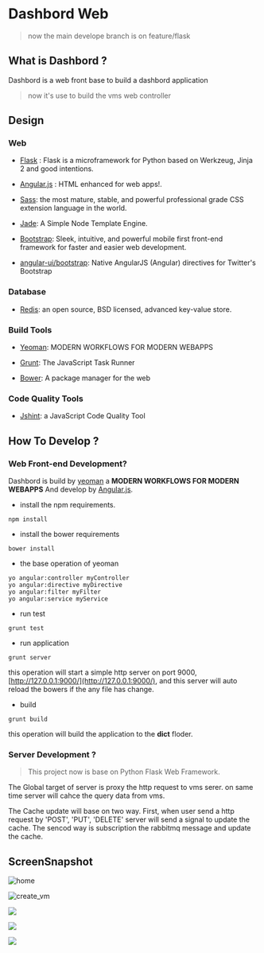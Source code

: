 Dashbord Web
============

> now the main develope branch is on feature/flask

## What is Dashbord ?

Dashbord is a web front base to build a dashbord application

>now it's use to build the vms web controller

## Design

### Web

* [Flask](http://flask.pocoo.org/) : Flask is a microframework for Python based on Werkzeug, Jinja 2 and good intentions.

* [Angular.js](http://angularjs.org/) : HTML enhanced for web apps!.

* [Sass](http://sass-lang.com/): the most mature, stable, and powerful professional grade CSS extension language in the world.

* [Jade](http://jade-lang.com/): A Simple Node Template Engine.

* [Bootstrap](http://getbootstrap.com/):  Sleek, intuitive, and powerful mobile first front-end framework for faster and easier web development.

* [angular-ui/bootstrap](http://angular-ui.github.io/bootstrap//‎): Native AngularJS (Angular) directives for Twitter's Bootstrap

### Database

* [Redis](http://redis.io/): an open source, BSD licensed, advanced key-value store.

### Build Tools

* [Yeoman](http://yeoman.io/): MODERN WORKFLOWS FOR MODERN WEBAPPS

* [Grunt](http://gruntjs.com/): The JavaScript Task Runner

* [Bower](http://bower.io/): A package manager for the web


### Code Quality Tools

* [Jshint](http://www.jshint.com/): a JavaScript Code Quality Tool


## How To Develop ?

### Web Front-end Development?

Dashbord is build by [yeoman](http://yeoman.io/index.html) a **MODERN WORKFLOWS FOR MODERN WEBAPPS** And develop by [Angular.js](http://angularjs.org/).

* install the npm requirements.

```
npm install
``` 

* install the bower requirements

```
bower install
```

* the base operation of yeoman

```
yo angular:controller myController
yo angular:directive myDirective
yo angular:filter myFilter
yo angular:service myService
```

* run test

```
grunt test
```

* run application

```
grunt server
```

this operation will start a simple http server on port 9000, [http://127.0.0.1:9000/](http://127.0.0.1:9000/), and this server will auto reload the bowers if the any file has change.

* build

```
grunt build
```

this operation will build the application to the **dict** floder.


### Server Development ?

> This project now is base on Python Flask Web Framework.

The Global target of server is proxy the http request to vms serer. on same time server will cahce the query data from vms.

The Cache update will base on two way. First, when user send a http request by 'POST', 'PUT', 'DELETE' server will send a signal to update the cache.
The sencod way is subscription the rabbitmq message and update the cache.


## ScreenSnapshot

![home](http://125.70.0.76:8054/zheng/dashbord/raw/feature/flask/app/images/2014-01-12-1.41.09.png)

![create_vm](http://125.70.0.76:8054/zheng/dashbord/raw/feature/flask/app/images/2014-01-12-1.41.41.png)

![](http://125.70.0.76:8054/zheng/dashbord/raw/feature/flask/app/images/2014-01-12-1.41.55.png)

![](http://125.70.0.76:8054/zheng/dashbord/raw/feature/flask/app/images/2014-01-12-1.42.12.png)

![](http://125.70.0.76:8054/zheng/dashbord/raw/feature/flask/app/images/2014-01-12-1.42.33.png)